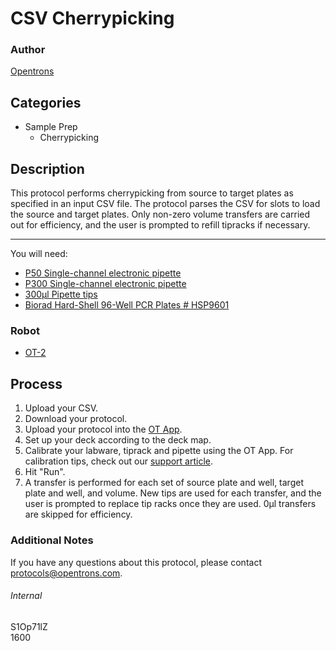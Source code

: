 # CSV Cherrypicking

### Author
[Opentrons](http://www.opentrons.com/)

## Categories
* Sample Prep
    * Cherrypicking

## Description
This protocol performs cherrypicking from source to target plates as specified in an input CSV file. The protocol parses the CSV for slots to load the source and target plates. Only non-zero volume transfers are carried out for efficiency, and the user is prompted to refill tipracks if necessary.

---

You will need:
* [P50 Single-channel electronic pipette](https://shop.opentrons.com/collections/ot-2-pipettes/products/single-channel-electronic-pipette?variant=5984549077021)
* [P300 Single-channel electronic pipette](https://shop.opentrons.com/collections/ot-2-pipettes/products/single-channel-electronic-pipette?variant=5984549109789)
* [300µl Pipette tips](https://shop.opentrons.com/collections/opentrons-tips/products/opentrons-300ul-tips)
* [Biorad Hard-Shell 96-Well PCR Plates # HSP9601](http://www.bio-rad.com/en-us/sku/hsp9601-hard-shell-96-well-pcr-plates-low-profile-thin-wall-skirted-white-clear?ID=hsp9601)

### Robot
* [OT-2](https://opentrons.com/ot-2)

## Process
1. Upload your CSV.
2. Download your protocol.
3. Upload your protocol into the [OT App](https://opentrons.com/ot-app).
4. Set up your deck according to the deck map.
5. Calibrate your labware, tiprack and pipette using the OT App. For calibration tips, check out our [support article](https://support.opentrons.com/ot-2/getting-started-software-setup/deck-calibration).
6. Hit "Run".
7. A transfer is performed for each set of source plate and well, target plate and well, and volume. New tips are used for each transfer, and the user is prompted to replace tip racks once they are used. 0µl transfers are skipped for efficiency.

### Additional Notes
If you have any questions about this protocol, please contact protocols@opentrons.com.

###### Internal
S1Op71lZ  
1600
